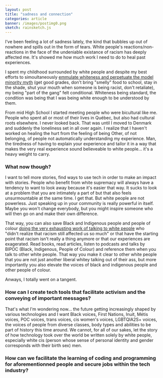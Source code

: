 ```yaml
---
layout: post
title: "sadness and connection"
categories: article
banner: /images/postimg0.png
sketch: rainsketch.js
---
```


I’ve been feeling a lot of sadness lately, the kind that bubbles up out of nowhere and spills out in the form of tears.  White people's reactions/non-reactions in the face of the undeniable existance of racism has deeply affected me. It's showed me how much work I need to do to heal past experiences.

I spent my childhood surrounded by white people and despite my best efforts to simoultaneously [emmulate whiteness and perpetuate the model minority myth](https://www.mic.com/p/no-more-model-minorities-its-time-for-asian-americans-to-confront-anti-blackness-22974833) (get good grades, don't bring "smelly" food to school, stay in the shade, shut your mouth when someone is being racist, don't retaliate), my being "part of the gang" felt conditional. Whiteness being standard, the condition was being that I was being white enough to be understood by them.  

From mid High School I started meeting people who were bicultural like me.  People who spent all or most of their lives in Québec, but also had cultural roots elsewhere.  I never looked back.  That was until I moved to Denmark and suddenly the loneliness set in all over again.  I realize that I haven't worked on healing the hurt from the feeling of being Other, of not belonging, of people not automatically understanding my experience.  Man, the tiredness of having to explain your experience and tailor it in a way that makes the very real experience sound believeable to white people... it's a heavy weight to carry. 

### What now though?

I want to tell more stories, find ways to use tech in order to make an impact with stories.  People who benefit from white supremacy will always have a tendency to want to look away because it's easier that way.  It sucks to look at a problem that you are intimately a part of but that also feels unsurmountable at the same time. I get that. But white people are not powerless.  Just speaking up in your community is really powerful in itself.  Maybe you won't change everybody, but you might inspire someone who will then go on and make their own difference. 

That way, you can also save Black and Indigenous people and people of colour [doing the very exhausting work of talking to white people](https://www.theguardian.com/world/2017/may/30/why-im-no-longer-talking-to-white-people-about-race) who "didn't realize that racism still affected us so much" or that have the starting point that racism isn't really a thing anymore or that our experiences are exagerated. Read books, read articles, listen to podcasts and talks by BIPOC (Black, Indigenous, People of Colour) and reference them when you talk to other white people.  That way you make it clear to other white people that you are not just another liberal whitey talking out of their ass, but more importantly you also elevate the voices of black and indigenous people and other people of colour. 

Anways, I totally went on a tangent. 

### How can I create tech tools that facilitate activism and the conveying of important messages? 

That's what I'm wondering now... the future getting increasingly shaped by various technologies and I want Black voices, First Nations, Inuit, Métis voices, POC voices, trans voices, cis women's voices, LGBTQIA2S+ voices, the voices of people from diverse classes, body types and abilities to be part of history this time around.  We cannot, for all of our sakes, let the story of how technology took over the world be written solely by white people, especially white cis (person whose sense of personal identity and gender corresponds with their birth sex) men.    

### How can we facilitate the learning of coding and programming for aforementionned people and secure jobs within the tech industry?



